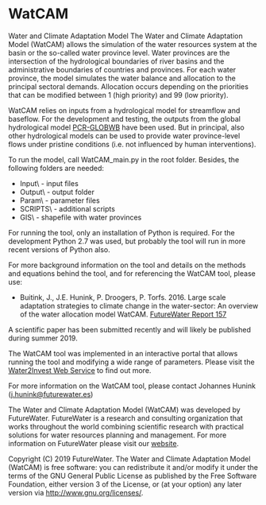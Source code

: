 # WatCAM
Water and Climate Adaptation Model 
The Water and Climate Adaptation Model (WatCAM) allows the simulation of the water resources system at the basin or the so-called water province level. Water provinces are the intersection of the hydrological boundaries of river basins and the administrative boundaries of countries and provinces. For each water province, the model simulates the water balance and allocation to the principal sectoral demands. Allocation occurs depending on the priorities that can be modified between 1 (high priority) and 99 (low priority).

WatCAM relies on inputs from a hydrological model for streamflow and baseflow. For the development and testing, the outputs from the global hydrological model [PCR-GLOBWB](http://www.globalhydrology.nl/models/pcr-globwb-2-0/) have been used. But in principal, also other hydrological models can be used to provide water province-level flows under pristine conditions (i.e. not influenced by human interventions).

To run the model, call WatCAM_main.py in the root folder. Besides, the following folders are needed:
-	Input\ - input files
-	Output\ - output folder
-	Param\ - parameter files
-	SCRIPTS\ - additional scripts
-	GIS\ - shapefile with water provinces

For running the tool, only an installation of Python is required. For the development Python 2.7 was used, but probably the tool will run in more recent versions of Python also.

For more background information on the tool and details on the methods and equations behind the tool, and for referencing the WatCAM tool, please use:
-	Buitink, J., J.E. Hunink, P. Droogers, P. Torfs. 2016. Large scale adaptation strategies to climate change in the water-sector: An overview of the water allocation model WatCAM. [FutureWater Report 157](https://www.futurewater.nl/wp-content/uploads/2016/10/FW-report_WatCAM_JoostBuitink.pdf)

A scientific paper has been submitted recently and will likely be published during summer 2019.

The WatCAM tool was implemented in an interactive portal that allows running the tool and modifying a wide range of parameters. Please visit the [Water2Invest Web Service](http://w2i.geo.uu.nl/) to find out more.

For more information on the WatCAM tool, please contact Johannes Hunink (j.hunink@futurewater.es) 

The Water and Climate Adaptation Model (WatCAM) was developed by FutureWater. FutureWater is a research and consulting organization that works throughout the world combining scientific research with practical solutions for water resources planning and management.  For more information on FutureWater please visit our [website](http://futurewater.eu/).

Copyright (C) 2019 FutureWater. The Water and Climate Adaptation Model (WatCAM) is free software: you can redistribute it and/or modify it under the terms of the GNU General Public License as published by the Free Software Foundation, either version 3 of the License, or (at your option) any later version via http://www.gnu.org/licenses/.
